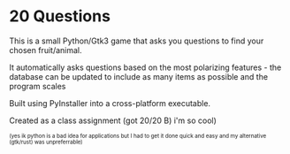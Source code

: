 # 20 Questions
This is a small Python/Gtk3 game that asks you questions to find your chosen fruit/animal. 

It automatically asks questions based on the most polarizing features - the database can be updated to include as many items as possible and the program scales 

Built using PyInstaller into a cross-platform executable.

Created as a class assignment (got 20/20 B) i'm so cool)

<sub><sub>(yes ik python is a bad idea for applications but I had to get it done quick and easy and my alternative (gtk/rust) was unpreferrable)
